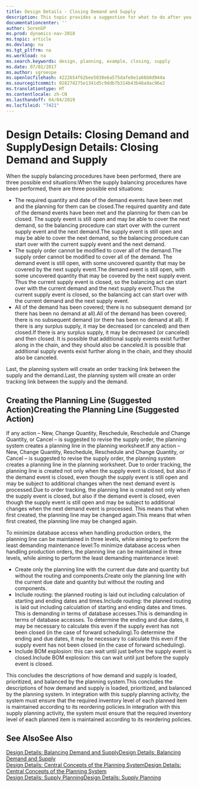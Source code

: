 ```yaml
---
title: Design Details - Closing Demand and Supply
description: This topic provides a suggestion for what to do after you perform supply balancing procedures.
documentationcenter: ''
author: SorenGP
ms.prod: dynamics-nav-2018
ms.topic: article
ms.devlang: na
ms.tgt_pltfrm: na
ms.workload: na
ms.search.keywords: design, planning, example, closing, supply
ms.date: 07/01/2017
ms.author: sgroespe
ms.openlocfilehash: 4222654f62bee5838e6a575dafe8e1a66b0d944a
ms.sourcegitcommit: 02827d275e1341d5c9ddb7b314b43b48a9ac96e2
ms.translationtype: HT
ms.contentlocale: zh-CN
ms.lasthandoff: 04/04/2019
ms.locfileid: "7421"
---
```

# <a name="design-details-closing-demand-and-supply"></a><span data-ttu-id="42572-103">Design Details: Closing Demand and Supply</span><span class="sxs-lookup"><span data-stu-id="42572-103">Design Details: Closing Demand and Supply</span></span>
<span data-ttu-id="42572-104">When the supply balancing procedures have been performed, there are three possible end situations:</span><span class="sxs-lookup"><span data-stu-id="42572-104">When the supply balancing procedures have been performed, there are three possible end situations:</span></span>  
  
* <span data-ttu-id="42572-105">The required quantity and date of the demand events have been met and the planning for them can be closed.</span><span class="sxs-lookup"><span data-stu-id="42572-105">The required quantity and date of the demand events have been met and the planning for them can be closed.</span></span> <span data-ttu-id="42572-106">The supply event is still open and may be able to cover the next demand, so the balancing procedure can start over with the current supply event and the next demand.</span><span class="sxs-lookup"><span data-stu-id="42572-106">The supply event is still open and may be able to cover the next demand, so the balancing procedure can start over with the current supply event and the next demand.</span></span>  
* <span data-ttu-id="42572-107">The supply order cannot be modified to cover all of the demand.</span><span class="sxs-lookup"><span data-stu-id="42572-107">The supply order cannot be modified to cover all of the demand.</span></span> <span data-ttu-id="42572-108">The demand event is still open, with some uncovered quantity that may be covered by the next supply event.</span><span class="sxs-lookup"><span data-stu-id="42572-108">The demand event is still open, with some uncovered quantity that may be covered by the next supply event.</span></span> <span data-ttu-id="42572-109">Thus the current supply event is closed, so the balancing act can start over with the current demand and the next supply event.</span><span class="sxs-lookup"><span data-stu-id="42572-109">Thus the current supply event is closed, so the balancing act can start over with the current demand and the next supply event.</span></span>  
* <span data-ttu-id="42572-110">All of the demand has been covered; there is no subsequent demand (or there has been no demand at all).</span><span class="sxs-lookup"><span data-stu-id="42572-110">All of the demand has been covered; there is no subsequent demand (or there has been no demand at all).</span></span> <span data-ttu-id="42572-111">If there is any surplus supply, it may be decreased (or canceled) and then closed.</span><span class="sxs-lookup"><span data-stu-id="42572-111">If there is any surplus supply, it may be decreased (or canceled) and then closed.</span></span> <span data-ttu-id="42572-112">It is possible that additional supply events exist further along in the chain, and they should also be canceled.</span><span class="sxs-lookup"><span data-stu-id="42572-112">It is possible that additional supply events exist further along in the chain, and they should also be canceled.</span></span>  
  
<span data-ttu-id="42572-113">Last, the planning system will create an order tracking link between the supply and the demand.</span><span class="sxs-lookup"><span data-stu-id="42572-113">Last, the planning system will create an order tracking link between the supply and the demand.</span></span>  
  
## <a name="creating-the-planning-line-suggested-action"></a><span data-ttu-id="42572-114">Creating the Planning Line (Suggested Action)</span><span class="sxs-lookup"><span data-stu-id="42572-114">Creating the Planning Line (Suggested Action)</span></span>  
<span data-ttu-id="42572-115">If any action – New, Change Quantity, Reschedule, Reschedule and Change Quantity, or Cancel – is suggested to revise the supply order, the planning system creates a planning line in the planning worksheet.</span><span class="sxs-lookup"><span data-stu-id="42572-115">If any action – New, Change Quantity, Reschedule, Reschedule and Change Quantity, or Cancel – is suggested to revise the supply order, the planning system creates a planning line in the planning worksheet.</span></span> <span data-ttu-id="42572-116">Due to order tracking, the planning line is created not only when the supply event is closed, but also if the demand event is closed, even though the supply event is still open and may be subject to additional changes when the next demand event is processed.</span><span class="sxs-lookup"><span data-stu-id="42572-116">Due to order tracking, the planning line is created not only when the supply event is closed, but also if the demand event is closed, even though the supply event is still open and may be subject to additional changes when the next demand event is processed.</span></span> <span data-ttu-id="42572-117">This means that when first created, the planning line may be changed again.</span><span class="sxs-lookup"><span data-stu-id="42572-117">This means that when first created, the planning line may be changed again.</span></span>  
  
<span data-ttu-id="42572-118">To minimize database access when handling production orders, the planning line can be maintained in three levels, while aiming to perform the least demanding maintenance level:</span><span class="sxs-lookup"><span data-stu-id="42572-118">To minimize database access when handling production orders, the planning line can be maintained in three levels, while aiming to perform the least demanding maintenance level:</span></span>  
  
* <span data-ttu-id="42572-119">Create only the planning line with the current due date and quantity but without the routing and components.</span><span class="sxs-lookup"><span data-stu-id="42572-119">Create only the planning line with the current due date and quantity but without the routing and components.</span></span>  
* <span data-ttu-id="42572-120">Include routing: the planned routing is laid out including calculation of starting and ending dates and times.</span><span class="sxs-lookup"><span data-stu-id="42572-120">Include routing: the planned routing is laid out including calculation of starting and ending dates and times.</span></span> <span data-ttu-id="42572-121">This is demanding in terms of database accesses.</span><span class="sxs-lookup"><span data-stu-id="42572-121">This is demanding in terms of database accesses.</span></span> <span data-ttu-id="42572-122">To determine the ending and due dates, it may be necessary to calculate this even if the supply event has not been closed (in the case of forward scheduling).</span><span class="sxs-lookup"><span data-stu-id="42572-122">To determine the ending and due dates, it may be necessary to calculate this even if the supply event has not been closed (in the case of forward scheduling).</span></span>  
* <span data-ttu-id="42572-123">Include BOM explosion: this can wait until just before the supply event is closed.</span><span class="sxs-lookup"><span data-stu-id="42572-123">Include BOM explosion: this can wait until just before the supply event is closed.</span></span>  
  
<span data-ttu-id="42572-124">This concludes the descriptions of how demand and supply is loaded, prioritized, and balanced by the planning system.</span><span class="sxs-lookup"><span data-stu-id="42572-124">This concludes the descriptions of how demand and supply is loaded, prioritized, and balanced by the planning system.</span></span> <span data-ttu-id="42572-125">In integration with this supply planning activity, the system must ensure that the required inventory level of each planned item is maintained according to its reordering policies.</span><span class="sxs-lookup"><span data-stu-id="42572-125">In integration with this supply planning activity, the system must ensure that the required inventory level of each planned item is maintained according to its reordering policies.</span></span>  
  
## <a name="see-also"></a><span data-ttu-id="42572-126">See Also</span><span class="sxs-lookup"><span data-stu-id="42572-126">See Also</span></span>  
[<span data-ttu-id="42572-127">Design Details: Balancing Demand and Supply</span><span class="sxs-lookup"><span data-stu-id="42572-127">Design Details: Balancing Demand and Supply</span></span>](design-details-balancing-demand-and-supply.md)   
[<span data-ttu-id="42572-128">Design Details: Central Concepts of the Planning System</span><span class="sxs-lookup"><span data-stu-id="42572-128">Design Details: Central Concepts of the Planning System</span></span>](design-details-central-concepts-of-the-planning-system.md)   
[<span data-ttu-id="42572-129">Design Details: Supply Planning</span><span class="sxs-lookup"><span data-stu-id="42572-129">Design Details: Supply Planning</span></span>](design-details-supply-planning.md)